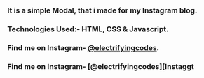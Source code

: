 ### It is a simple Modal, that i made for my Instagram blog.

### Technologies Used:- HTML, CSS & Javascript.

### Find me on Instagram- [@electrifyingcodes][Instagram].
### Find me on Instagram- [@electrifyingcodes][Instaggt

[Instagram]: https://www.instagram.com/electrifying_codes
